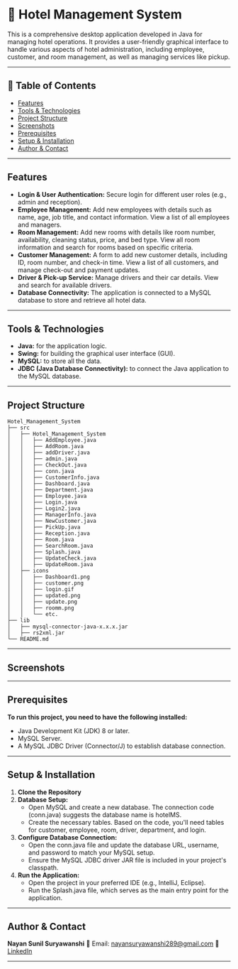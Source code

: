 
# 🏨 Hotel Management System
This is a comprehensive desktop application developed in Java for managing hotel operations. It provides a user-friendly graphical interface to handle various aspects of hotel administration, including employee, customer, and room management, as well as managing services like pickup.

---

## 📌 Table of Contents
- <a href="#features">Features</a>
- <a href="#tools-technologies">Tools & Technologies</a>
- <a href="#project-structure">Project Structure</a>
- <a href="#screenshots">Screenshots</a>
- <a href="#prerequisites">Prerequisites</a>
- <a href="#setup-installation">Setup & Installation</a>
- <a href="#author-contact">Author & Contact</a>

---

<h2><a class="anchor" id="features"></a>Features</h2>

- **Login & User Authentication:** Secure login for different user roles (e.g., admin and reception).
- **Employee Management:** Add new employees with details such as name, age, job title, and contact information. View a list of all employees and managers.
- **Room Management:** Add new rooms with details like room number, availability, cleaning status, price, and bed type. View all room information and search for rooms based on specific criteria.
- **Customer Management:** A form to add new customer details, including ID, room number, and check-in time. View a list of all customers, and manage check-out and payment updates.
- **Driver & Pick-up Service:** Manage drivers and their car details. View and search for available drivers.
- **Database Connectivity:** The application is connected to a MySQL database to store and retrieve all hotel data.

---

<h2><a class="anchor" id="tools-technologies"></a>Tools & Technologies</h2>

- **Java:** for the application logic.
- **Swing:** for building the graphical user interface (GUI).
-	**MySQL:** to store all the data.
-	**JDBC (Java Database Connectivity):** to connect the Java application to the MySQL database.

---

<h2><a class="anchor" id="project-structure"></a>Project Structure</h2>

```
Hotel_Management_System
├── src
│   ├── Hotel_Management_System
│   │   ├── AddEmployee.java
│   │   ├── AddRoom.java
│   │   ├── addDriver.java
│   │   ├── admin.java
│   │   ├── CheckOut.java
│   │   ├── conn.java
│   │   ├── CustomerInfo.java
│   │   ├── Dashboard.java
│   │   ├── Department.java
│   │   ├── Employee.java
│   │   ├── Login.java
│   │   ├── Login2.java
│   │   ├── ManagerInfo.java
│   │   ├── NewCustomer.java
│   │   ├── PickUp.java
│   │   ├── Reception.java
│   │   ├── Room.java
│   │   ├── SearchRoom.java
│   │   ├── Splash.java
│   │   ├── UpdateCheck.java
│   │   ├── UpdateRoom.java
│   ├── icons
│   │   ├── Dashboard1.png
│   │   ├── customer.png
│   │   ├── login.gif
│   │   ├── updated.png
│   │   ├── update.png
│   │   ├── roomm.png
│   │   └── etc.
├── lib
│   ├── mysql-connector-java-x.x.x.jar
│   ├── rs2xml.jar
└── README.md

```

---

<h2><a class="anchor" id="screenshots"></a>Screenshots</h2>

---

<h2><a class="anchor" id="prerequisites"></a>Prerequisites</h2>

**To run this project, you need to have the following installed:**
-	Java Development Kit (JDK) 8 or later.
-	MySQL Server.
-	A MySQL JDBC Driver (Connector/J) to establish database connection.

---

<h2><a class="anchor" id="setup-installation"></a>Setup & Installation</h2>

1. **Clone the Repository**
2. **Database Setup:**
   - Open MySQL and create a new database. The connection code (conn.java) suggests the database name is hotelMS.
   - Create the necessary tables. Based on the code, you'll need tables for customer, employee, room, driver, department, and login.
3. **Configure Database Connection:**
   - Open the conn.java file and update the database URL, username, and password to match your MySQL setup.
   - Ensure the MySQL JDBC driver JAR file is included in your project's classpath.
4. **Run the Application:**
   - Open the project in your preferred IDE (e.g., IntelliJ, Eclipse).
   - Run the Splash.java file, which serves as the main entry point for the application.
  
---

<h2><a class="anchor" id="author-contact"></a>Author & Contact</h2>

**Nayan Sunil Suryawanshi** 
 📧 Email: nayansuryawanshi289@gmail.com
 🔗 [LinkedIn](https://www.linkedin.com/in/nayan-suryawanshi-22a8a4251/) 

---










